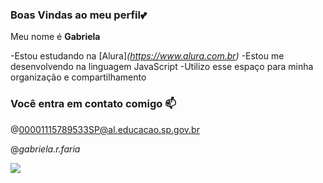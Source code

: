 ### Boas Vindas ao meu perfil💕                                  

Meu nome é **Gabriela**

-Estou estudando na [Alura]_(https://www.alura.com.br)_
-Estou me desenvolvendo na linguagem JavaScript
-Utilizo esse espaço para minha organização e compartilhamento 

### Você entra em contato comigo 📫

@00001115789533SP@al.educacao.sp.gov.br 

@_gabriela.r.faria_



![](https://media1.tenor.com/m/U186BEt_QJ4AAAAd/teen-wolf-edit.gif)
